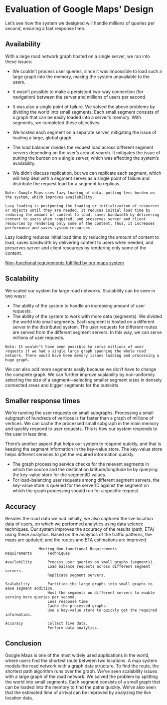 # Evaluation of Google Maps' Design
Let’s see how the system we designed will handle millions of queries per second, ensuring a fast response time.

## Availability
With a large road network graph hosted on a single server, we ran into these issues:

- We couldn’t process user queries, since it was impossible to load such a large graph into the memory, making the system unavailable to the users.
- It wasn’t possible to make a persistent two-way connection (for navigation) between the server and millions of users per second.
- It was also a single point of failure.
We solved the above problems by dividing the world into small segments. Each small segment consists of a graph that can be easily loaded into a server’s memory. With segments, we completed these objectives:

- We hosted each segment on a separate server, mitigating the issue of loading a large, global graph.
- The load balancer divides the request load across different segment servers depending on the user’s area of search. It mitigates the issue of putting the burden on a single server, which was affecting the system’s availability.
- We didn’t discuss replication, but we can replicate each segment, which will help deal with a segment server as a single point of failure and distribute the request load for a segment to replicas.
```
Note: Google Maps uses lazy loading of data, putting less burden on the system, which improves availability.
```

```
Lazy loading is postponing the loading or initialization of resources or objects until they are needed. It reduces initial load time by reducing the amount of content to load, saves bandwidth by delivering content to users when required, and preserves server and client resources by rendering only some of the content. Thus, it increases performance and saves system resources.
```
Lazy loading reduces initial load time by reducing the amount of content to load, saves bandwidth by delivering content to users when needed, and preserves server and client resources by rendering only some of the content.

[Non-functional requirements fulfilled by our maps system](./map.jpg)
## Scalability
We scaled our system for large road networks. Scalability can be seen in two ways:

- The ability of the system to handle an increasing amount of user requests.
- The ability of the system to work with more data (segments).
We divided the world into small segments. Each segment is hosted on a different server in the distributed system. The user requests for different routes are served from the different segment servers. In this way, we can serve millions of user requests.
```
Note: It wouldn’t have been possible to serve millions of user requests if we had a single large graph spanning the whole road network. There would have been memory issues loading and processing a huge graph.
```
We can also add more segments easily because we don’t have to change the complete graph. We can further improve scalability by non-uniformly selecting the size of a segment—selecting smaller segment sizes in densely connected areas and bigger segments for the outskirts.

## Smaller response times
We’re running the user requests on small subgraphs. Processing a small subgraph of hundreds of vertices is far faster than a graph of millions of vertices. We can cache the processed small subgraph in the main memory and quickly respond to user requests. This is how our system responds to the user in less time.

There’s another aspect that helps our system to respond quickly, and that is keeping the segment information in the key-value store. The key-value store helps different services to get the required information quickly.

- The graph processing service checks for the relevant segments in which the source and the destination latitude/longitude lie by querying the key-value store for the segmentID values.
- For load-balancing user requests among different segment servers, the key-value store is queried for the serverID against the segment on which the graph processing should run for a specific request.

## Accuracy
Besides the road data we had initially, we also captured the live location data of users, on which we performed analytics using data science techniques. Our system improves the accuracy of the results (path, ETA) using these analytics. Based on the analytics of the traffic patterns, the maps are updated, and the routes and ETA estimations are improved.
```
               Meeting Non-functional Requirements
Requirements       Techniques

Availability       Process user queries on small graphs (segments).
                   Load balance requests across different segment servers.
                   Replicate segment servers.
                   
Scalability        Partition the large graphs into small graphs to ease segment addition.
                   Host the segments on different servers to enable serving more queries per second.
                   Less response time
                   Cache the processed graphs.
                   Use a key-value store to quickly get the required information.
                   
Accuracy           Collect live data.
                   Perform data analytics.
```

## Conclusion
Google Maps is one of the most widely used applications in the world, where users find the shortest route between two locations. A map system models the road network with a graph data structure. To find the route, the shortest path algorithm runs over the graph. We’ve seen scalability issues with a large graph of the road network. We solved the problem by splitting the world into small segments. Each segment consists of a small graph that can be loaded into the memory to find the paths quickly. We’ve also seen that the estimated time of arrival can be improved by analyzing the live location data.
